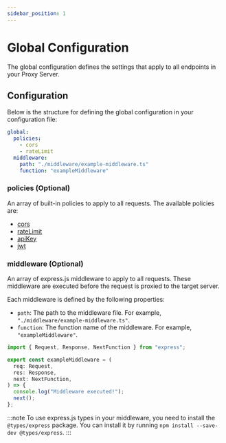 ```yaml
---
sidebar_position: 1
---
```


# Global Configuration

The global configuration defines the settings that apply to all endpoints in your Proxy Server.

## Configuration

Below is the structure for defining the global configuration in your configuration file:

```yaml title="gateweaver.yml"
global:
  policies:
    - cors
    - rateLimit
  middleware:
    path: "./middleware/example-middleware.ts"
    function: "exampleMiddleware"
```

### policies (Optional)

An array of built-in policies to apply to all requests. The available policies are:

- [cors](/docs/configuration/policies/cors)
- [rateLimit](/docs/configuration/policies/rate-limit)
- [apiKey](/docs/configuration/policies/api-key)
- [jwt](/docs/configuration/policies/jwt)

### middleware (Optional)

An array of express.js middleware to apply to all requests. These middleware are executed before the request is proxied to the target server.

Each middleware is defined by the following properties:

- `path`: The path to the middleware file. For example, `"./middleware/example-middleware.ts"`.
- `function`: The function name of the middleware. For example, `"exampleMiddleware"`.

```typescript title="example-middleware.ts"
import { Request, Response, NextFunction } from "express";

export const exampleMiddleware = (
  req: Request,
  res: Response,
  next: NextFunction,
) => {
  console.log("Middleware executed!");
  next();
};
```

:::note
To use express.js types in your middleware, you need to install the `@types/express` package. You can install it by running `npm install --save-dev @types/express`.
:::

